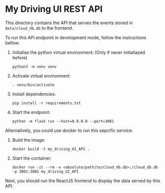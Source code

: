 # My Driving UI REST API

This directory contains the API that serves the events stored in `data/cloud_db.db` to the frontend.

To run this APi endpoint in development mode, follow the instructions bellow:

1. Initialise the python virtual environment: (Only if never initialiazed before)

    ```
    python3 -m venv venv
    ```

2. Activate virtual environment:

    ```
    . venv/bin/activate
    ```

3. Install dependencies:

    ```
    pip install -r requirements.txt
    ```

4. Start the endpoint:

    ```
    python -m flask run --host=0.0.0.0 --port=3001
    ```

Alternatively, you could use docker to run this sepcific service:

1. Build the image:

    ```
    docker build -t my_driving_UI_API .
    ```

2. Start the container:

    ```
    docker run -it --rm -v <absolute/path/to/cloud_db.db>:/cloud_db.db -p 3001:3001 my_driving_UI_API
    ```

Next, you should run the ReactJS frontend to display the data served by this API.